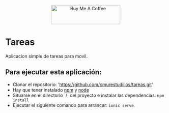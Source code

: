 <p align="center">
    <a href="https://www.buymeacoffee.com/cmur" target="_blank"><img src="https://cdn.buymeacoffee.com/buttons/v2/default-yellow.png" alt="Buy Me A Coffee" style="height: 60px !important;width: 217px !important;" ></a>
</p>

# Tareas
Aplicacion simple de tareas para movil.

## Para ejecutar esta aplicación:
* Clonar el repositorio: 'https://github.com/cmurestudillos/tareas.git'
* Hay que tener instalado [npm](https://www.npmjs.com) y [node](https://nodejs.org/es/)
* Situarse en el directorio ´/´ del proyecto e instalar las dependencias: `npm install`
* Ejecutar el siguiente comando para arrancar: `ionic serve`.